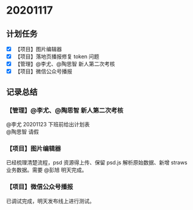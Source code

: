 # 20201117

## 计划任务

- [x] 【项目】图片编辑器
- [x] 【项目】落地页播报修复 token 问题
- [x] 【管理】@李尤、@陶思智 新人第二次考核
- [x] 【项目】微信公众号播报

## 记录总结

### 【管理】@李尤、@陶思智 新人第二次考核

@李尤 20201123 下班前给出计划表  
@陶思智 请假

### 【项目】图片编辑器

已经梳理清楚流程，psd 资源得上传、保留 psd.js 解析原始数据、新增 straws 业务数据。需要 @彭旭 明天完成。

### 【项目】微信公众号播报

已调试完成，明天发布线上进行测试。
